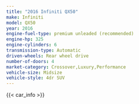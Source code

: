 ```yaml
---
title: "2016 Infiniti QX50"
make: Infiniti
model: QX50
year: 2016
engine-fuel-type: premium unleaded (recommended)
engine-hp: 325
engine-cylinders: 6
transmission-type: Automatic
driven-wheels: Rear wheel drive
number-of-doors: 4
market-category: Crossover,Luxury,Performance
vehicle-size: Midsize
vehicle-style: 4dr SUV
---
```


{{< car_info >}}

